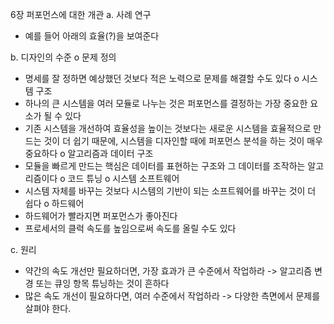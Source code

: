 6장 퍼포먼스에 대한 개관
a. 사례 연구
 - 예를 들어 아래의 효율(?)을 보여준다

b. 디자인의 수준
 o 문제 정의
  - 명세를 잘 정하면 예상했던 것보다 적은 노력으로 문제를 해결할 수도 있다
 o 시스템 구조
  - 하나의 큰 시스템을 여러 모듈로 나누는 것은 퍼포먼스를 결정하는 가장 중요한 요소가 될 수 있다
  - 기존 시스템을 개선하여 효율성을 높이는 것보다는 새로운 시스템을 효율적으로 만드는 것이 더 쉽기 때문에, 시스템을 디자인할 때에 퍼포먼스 분석을 하는 것이 매우 중요하다
 o 알고리즘과 데이터 구조
  - 모듈을 빠르게 만드는 핵심은 데이터를 표현하는 구조와 그 데이터를 조작하는 알고리즘이다
 o 코드 튜닝
 o 시스템 소프트웨어
  - 시스템 자체를 바꾸는 것보다 시스템의 기반이 되는 소프트웨어를 바꾸는 것이 더 쉽다
 o 하드웨어
  - 하드웨어가 빨라지면 퍼포먼스가 좋아진다
  - 프로세서의 클럭 속도를 높임으로써 속도를 올릴 수도 있다

c. 원리
 - 약간의 속도 개선만 필요하더면, 가장 효과가 큰 수준에서 작업하라
 -> 알고리즘 변경 또는 큐잉 항목 튜닝하는 것이 흔하다
 - 많은 속도 개선이 필요하다면, 여러 수준에서 작업하라
 -> 다양한 측면에서 문제를 살펴야 한다.
